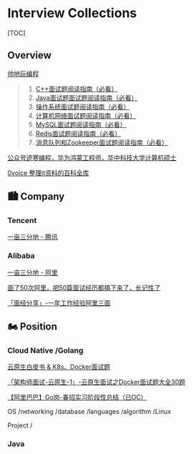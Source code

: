 # Interview Collections

[TOC]



## Overview
[帅地玩编程](https://www.iamshuaidi.com)

> 1. [C++面试题阅读指南（必看）](https://www.iamshuaidi.com/2309.html)
> 2. [Java面试题面试题阅读指南（必看）](https://www.iamshuaidi.com/?p=763)
> 3. [操作系统面试题阅读指南（必看）](https://www.iamshuaidi.com/?p=1346)
> 4. [计算机网络面试题阅读指南（必看）](https://www.iamshuaidi.com/?p=673)
> 5. [MySQL面试题阅读指南（必看）](https://www.iamshuaidi.com/?p=1402)
> 6. [Redis面试题阅读指南（必看）](https://www.iamshuaidi.com/1864.html)
> 7. [消息队列和Zookeeper面试题阅读指南（必看）](https://www.iamshuaidi.com/?p=1633)


[公众号迹寒编程，华为鸿蒙工程师，华中科技大学计算机硕士](https://www.zhihu.com/people/durantbon/posts)

[0voice 整理it资料的百科全库](https://github.com/0voice)



## 🏙️ Company
### Tencent
[一亩三分地 - 腾讯](https://www.1point3acres.com/bbs/tag/腾讯-53-1.html)



### Alibaba
[一亩三分地 - 阿里](https://www.1point3acres.com/bbs/tag/腾讯-53-1.html)

[面了50次阿里，把50篇面试经历都搞下来了，长记性了](https://blog.csdn.net/m0_37907797/article/details/120222985)

[「面经分享」-一年工作经验阿里三面](https://developer.aliyun.com/article/979297)



## 🏍️ Position
### Cloud Native /Golang
[云原生白皮书 & K8s、Docker面试题](https://chegva.com/4746.html)

[「架构师面试-云原生-1」-云原生面试之Docker面试题大全30题](https://blog.csdn.net/chongfa2008/article/details/121974496)

[【阿里巴巴】Go岗-春招实习阶段性总结（已OC）](https://www.iamshuaidi.com/3893.html)


OS /networking /database /languages /algorithm /Linux

Project /


### Java


